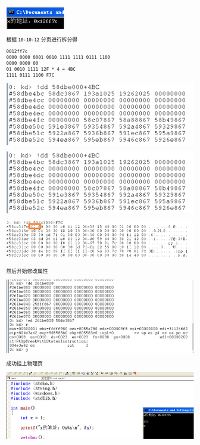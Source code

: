 ![image-20201128212244482](https://raw.githubusercontent.com/smallzhong/picgo-pic-bed/master/image-20201128212244482.png)

根据 `10-10-12` 分页进行拆分得

```
0012ff7c
0000 0000 0001 0010 1111 1111 0111 1100
0000 0000 00
01 0010 1111 12F * 4 = 4BC
1111 0111 1100 F7C
```

![image-20201128212532674](https://raw.githubusercontent.com/smallzhong/picgo-pic-bed/master/image-20201128212555500.png)

![image-20201128212555500](https://raw.githubusercontent.com/smallzhong/picgo-pic-bed/master/image-20201128212555500.png)

![image-20201128212631687](https://raw.githubusercontent.com/smallzhong/picgo-pic-bed/master/image-20201128212631687.png)

然后开始修改属性

![image-20201128213705993](https://raw.githubusercontent.com/smallzhong/picgo-pic-bed/master/image-20201128213705993.png)

成功挂上物理页

![image-20201128213656789](https://raw.githubusercontent.com/smallzhong/picgo-pic-bed/master/image-20201128213656789.png)
